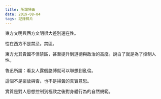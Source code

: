 ```yaml
---
title: 所謂掃黃
date: 2019-08-04
tags: 記錄碎片
---
```


東方文明與西方文明很大差別還在性。

性在西方不是禁忌，禁區。

東方尤其貴國不但禁區，甚至提升到道德與政治的高度。說白了就是為了控制人性。

魯迅所謂：看女人露個胳膊就可以聯想到亂倫。

這個不是豪放與否，也不是掃黃的真實意思。

實質是對人思想控制到極致之後對身體行為的自然規範。
